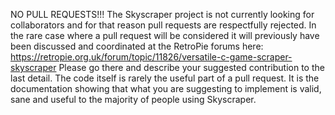 NO PULL REQUESTS!!!
The Skyscraper project is not currently looking for collaborators and for that reason pull requests are respectfully rejected.
In the rare case where a pull request will be considered it will previously have been discussed and coordinated at the RetroPie forums here:
https://retropie.org.uk/forum/topic/11826/versatile-c-game-scraper-skyscraper
Please go there and describe your suggested contribution to the last detail. The code itself is rarely the useful part of a pull request. It is the documentation showing that what you are suggesting to implement is valid, sane and useful to the majority of people using Skyscraper.